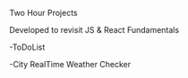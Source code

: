 Two Hour Projects

Developed to revisit JS & React Fundamentals

-ToDoList

-City RealTime Weather Checker